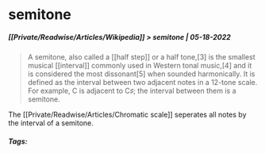 # semitone
##### [[Private/Readwise/Articles/Wikipedia]] > semitone | 05-18-2022

>A semitone, also called a [[half step]] or a half tone,[3] is the smallest musical [[interval]] commonly used in Western tonal music,[4] and it is considered the most dissonant[5] when sounded harmonically. It is defined as the interval between two adjacent notes in a 12-tone scale. For example, C is adjacent to C♯; the interval between them is a semitone.

The [[Private/Readwise/Articles/Chromatic scale]] seperates all notes by the interval of a semitone.

##### Tags: 